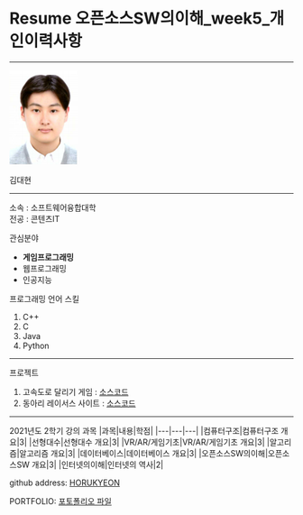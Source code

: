 # Resume 오픈소스SW의이해_week5_개인이력사항
---
![이력서사진](증명사진.png)

김대현  

---

소속 : 소프트웨어융합대학  
전공 : 콘텐츠IT


관심분야
* **게임프로그래밍**
* 웹프로그래밍
* 인공지능

프로그래밍 언어 스킬
1. C++
2. C
3. Java
4. Python

---------

프로젝트  
1. 고속도로 달리기 게임 : [소스코드][highway]
2. 동아리 레이서스 사이트 : [소스코드][racers]

[highway]:https://github.com/HORUKYEON/DriveHighway.git
[racers]:https://github.com/HORUKYEON/Racers.git

---------

2021년도 2학기 강의 과목
|과목|내용|학점|
|---|---|---|
|컴퓨터구조|컴퓨터구조 개요|3|
|선형대수|선형대수 개요|3|
|VR/AR/게임기초|VR/AR/게임기초 개요|3|
|알고리즘|알고리즘 개요|3|
|데이터베이스|데이터베이스 개요|3|
|오픈소스SW의이해|오픈소스SW 개요|3|
|인터넷의이해|인터넷의 역사|2|


github address: [HORUKYEON][github]

[github]:http://github.com/HORUKYEON

PORTFOLIO: [포토폴리오 파일][portfolio_file]

[portfolio_file]:http://github.com/HORUKYEON/PORTFOLIO


